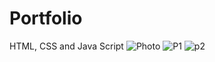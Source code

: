 # Portfolio
HTML, CSS and Java Script
![Photo](https://github.com/user-attachments/assets/aede8b25-9d94-47d8-b7a6-62f4ca6a440e)
![P1](https://github.com/user-attachments/assets/ea803307-bbdc-4c34-9089-8a3dec9cdfe5)
![p2](https://github.com/user-attachments/assets/d8e5794b-0426-49eb-8953-e8777846e5f8)
